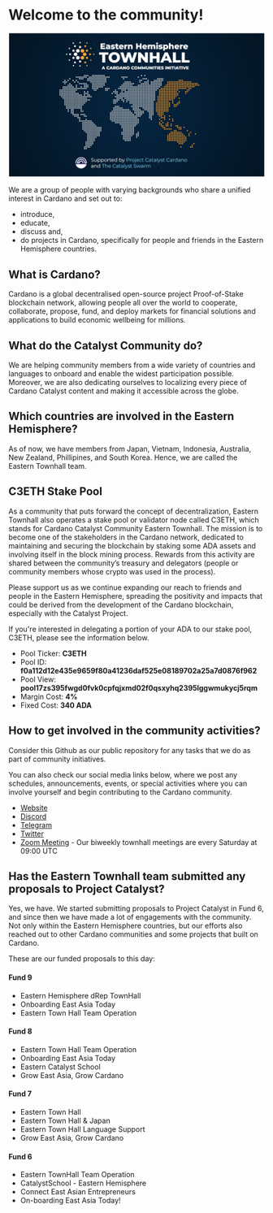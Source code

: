 # Welcome to the community!

![EasternTownhallMainPage](https://github.com/C3ETH/.github/blob/main/assets/EasternTownhallMainPage.JPG)

We are a group of people with varying backgrounds who share a unified interest in Cardano and set out to:
- introduce, 
- educate, 
- discuss and,
- do projects in Cardano, specifically for people and friends in the Eastern Hemisphere countries.

## What is Cardano?

Cardano is a global decentralised open-source project Proof-of-Stake blockchain network, allowing people all over the world to cooperate, collaborate, propose, fund, and deploy markets for financial solutions and applications to build economic wellbeing for millions.

## What do the Catalyst Community do?

We are helping community members from a wide variety of countries and languages to onboard and enable the widest participation possible. Moreover, we are also dedicating ourselves to localizing every piece of Cardano Catalyst content and making it accessible across the globe.

## Which countries are involved in the Eastern Hemisphere?

As of now, we have members from Japan, Vietnam, Indonesia, Australia, New Zealand, Phillipines, and South Korea. Hence, we are called the Eastern Townhall team.

## C3ETH Stake Pool

As a community that puts forward the concept of decentralization, Eastern Townhall also operates a stake pool or validator node called C3ETH, which stands for Cardano Catalyst Community Eastern Townhall. The mission is to become one of the stakeholders in the Cardano network, dedicated to maintaining and securing the blockchain by staking some ADA assets and involving itself in the block mining process. Rewards from this activity are shared between the community’s treasury and delegators (people or community members whose crypto was used in the process).

Please support us as we continue expanding our reach to friends and people in the Eastern Hemisphere, spreading the positivity and impacts that could be derived from the development of the Cardano blockchain, especially with the Catalyst Project. 

If you're interested in delegating a portion of your ADA to our stake pool, C3ETH, please see the information below. 
* Pool Ticker: **C3ETH**
* Pool ID: **f0a112d12e435e9659f80a41236daf525e08189702a25a7d0876f962**
* Pool View: **pool17zs395fwgd0fvk0cpfqjxmd02f0qsxyhq2395lggwmukycj5rqm**
* Margin Cost: **4%**
* Fixed Cost: **340 ADA**

## How to get involved in the community activities?

Consider this Github as our public repository for any tasks that we do as part of community initiatives. 

You can also check our social media links below, where we post any schedules, announcements, events, or special activities where you can involve yourself and begin contributing to the Cardano community.

* [Website](https://easterntownhall.com/)
* [Discord](https://discord.com/invite/BuKbMV37ZX)
* [Telegram](https://t.me/easterntownhall)
* [Twitter](https://twitter.com/c3eth)
* [Zoom Meeting](https://us02web.zoom.us/meeting/register/tZcqcOCopjsuGNd0IAZPoGfYNEYCXO_prtEd) - Our biweekly townhall meetings are every Saturday at 09:00 UTC

## Has the Eastern Townhall team submitted any proposals to Project Catalyst? 

Yes, we have. We started submitting proposals to Project Catalyst in Fund 6, and since then we have made a lot of engagements with the community. Not only within the Eastern Hemisphere countries, but our efforts also reached out to other Cardano communities and some projects that built on Cardano.

These are our funded proposals to this day:

#### Fund 9
* Eastern Hemisphere dRep TownHall
* Onboarding East Asia Today
* Eastern Town Hall Team Operation

#### Fund 8
* Eastern Town Hall Team Operation
* Onboarding East Asia Today
* Eastern Catalyst School
* Grow East Asia, Grow Cardano

#### Fund 7
* Eastern Town Hall
* Eastern Town Hall & Japan
* Eastern Town Hall Language Support
* Grow East Asia, Grow Cardano

#### Fund 6
* Eastern TownHall Team Operation
* CatalystSchool - Eastern Hemisphere
* Connect East Asian Entrepreneurs
* On-boarding East Asia Today!

